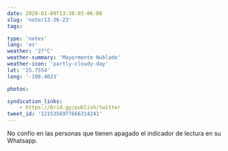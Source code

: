 ```yaml
---
date: 2020-01-09T13:38:03-06:00
slug: 'note/13-36-23'
tags:

type: 'notes'
lang: 'es'
weather: '27°C'
weather-summary: 'Mayormente Nublado'
weather-icon: 'partly-cloudy-day'
lat: '25.7554'
long: '-100.4023'

photos:

syndication_links:
    - https://brid.gy/publish/twitter
tweet_id: '1215356977666314241'
---
```

No confío en las personas que tienen apagado el indicador de lectura en su Whatsapp.